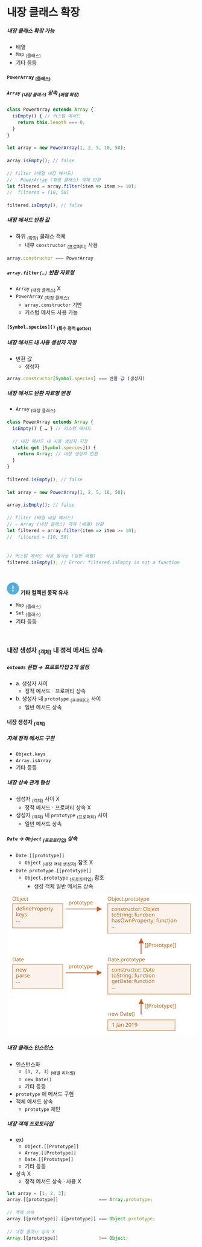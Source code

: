 내장 클래스 확장
====

##### 내장 클래스 확장 가능
- 배열
- `Map` <sub>(클래스)</sub>
- 기타 등등

#### `PowerArray` <sub>(클래스)</sub>

##### `Array` <sub>(내장 클래스)</sub> 상속 <sub>(배열 확장)</sub>
```javascript
class PowerArray extends Array {
  isEmpty() { // 커스텀 메서드
    return this.length === 0;
  }
}

let array = new PowerArray(1, 2, 5, 10, 50);

array.isEmpty(); // false

// filter (배열 내장 메서드)
// - PowerArray (확장 클래스) 객체 반환
let filtered = array.filter(item => item >= 10);
//  filtered = [10, 50]

filtered.isEmpty(); // false
```

##### 내장 메서드 반환 값
- 하위 <sub>(확장)</sub> 클래스 객체
  - 내부 `constructor` <sub>(프로퍼티)</sub> 사용
```javascript
array.constructor === PowerArray
```

##### `array.filter(…)` 반환 자료형
- `Array` <sub>(내장 클래스)</sub> X
- `PowerArray` <sub>(확장 클래스)</sub>
  - `array.constructor` 기반
  - 커스텀 메서드 사용 가능

#### `[Symbol.species]()` <sub>(특수 정적 getter)</sub>

##### 내장 메서드 내 사용 생성자 지정
- 반환 값
  - 생성자
```javascript
array.constructor[Symbol.species] === 반환 값 (생성자)
```

##### 내장 메서드 반환 자료형 변경
- `Array` <sub>(내장 클래스)</sub>
```javascript
class PowerArray extends Array {
  isEmpty() { … } // 커스텀 메서드

  // 내장 메서드 내 사용 생성자 지정
  static get [Symbol.species]() {
    return Array; // 내장 생성자 반환
  }
}

filtered.isEmpty(); // false

let array = new PowerArray(1, 2, 5, 10, 50);

array.isEmpty(); // false

// filter (배열 내장 메서드)
// - Array (내장 클래스) 객체 (배열) 반환
let filtered = array.filter(item => item >= 10);
//  filtered = [10, 50]


// 커스텀 메서드 사용 불가능 (일반 배열)
filtered.isEmpty(); // Error: filtered.isEmpty is not a function
```

<br />

<img src="../../images/commons/icons/circle-exclamation-solid.svg" /> **기타 컬렉션 동작 유사**

- `Map` <sub>(클래스)</sub>
- `Set` <sub>(클래스)</sub>
- 기타 등등

<br />

### 내장 생성자 <sub>(객체)</sub> 내 정적 메서드 상속

##### `extends` 문법 → 프로토타입 2개 설정
- a. 생성자 사이
  - 정적 메서드 · 프로퍼티 상속
- b. 생성자 내 `prototype` <sub>(프로퍼티)</sub> 사이
  - 일반 메서드 상속

#### 내장 생성자 <sub>(객체)</sub>

##### 자체 정적 메서드 구현
- `Object.keys`
- `Array.isArray`
- 기타 등등

##### 내장 상속 관계 형성
- 생성자 <sub>(객체)</sub> 사이 X
  - 정적 메서드 · 프로퍼티 상속 X
- 생성자 <sub>(객체)</sub> 내 `prototype` <sub>(프로퍼티)</sub> 사이
  - 일반 메서드 상속

##### `Date` → `Object` <sub>(프로토타입)</sub> 상속
- `Date.[[prototype]]`
  - `Object` <sub>(내장 객체 생성자)</sub> 참조 X
- `Date.prototype.[[prototype]]`
  - `Object.prototype` <sub>(프로토타입)</sub> 참조
    - 생성 객체 일반 메서드 상속

![object-date-inheritance](../../images/01/09/05/object-date-inheritance.svg)

##### 내장 클래스 인스턴스
- 인스턴스화
  - `[1, 2, 3]` <sub>(배열 리터럴)</sub>
  - `new Date()`
  - 기타 등등
- `prototype` 에 메서드 구현
- 객체 메서드 상속
  - `prototype` 체인

##### 내장 객체 프로토타입
- ex\)
  - `Object.[[Prototype]]`
  - `Array.[[Prototype]]`
  - `Date.[[Prototype]]`
  - 기타 등등
- 상속 X
  - 정적 메서드 상속 · 사용 X
```javascript
let array = [1, 2, 3];
array.[[prototype]]               === Array.prototype;

// 객체 상속
array.[[prototype]].[[prototype]] === Object.prototype;

// 내장 클래스 상속 X
Array.[[prototype]]               !== Object;
```
